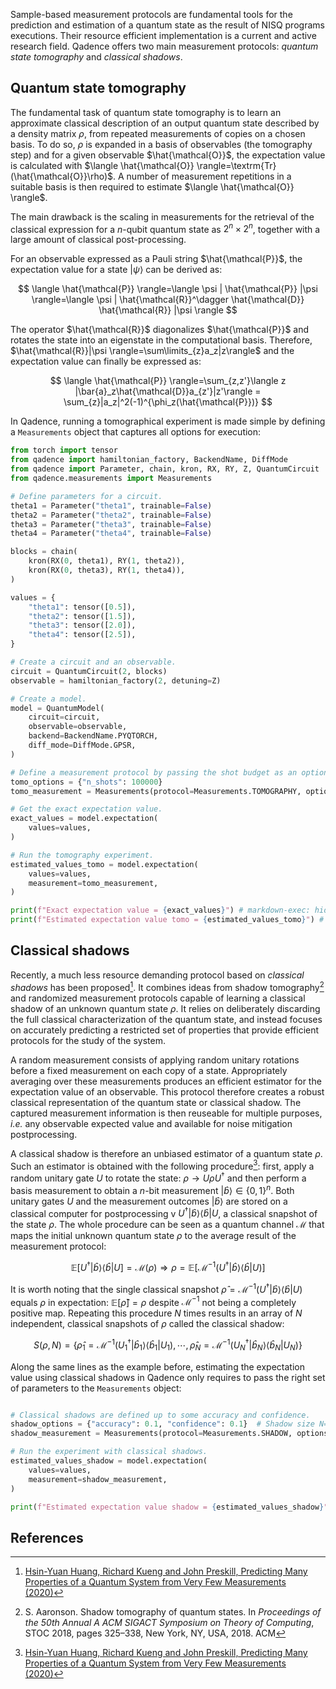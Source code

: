 Sample-based measurement protocols are fundamental tools for the prediction and estimation of a quantum state as the result of NISQ programs executions. Their resource efficient implementation is a current and active research field. Qadence offers two main measurement protocols: _quantum state tomography_ and _classical shadows_.

## Quantum state tomography

The fundamental task of quantum state tomography is to learn an approximate classical description of an output quantum state described by a density matrix $\rho$, from repeated measurements of copies on a chosen basis. To do so, $\rho$ is expanded in a basis of observables (the tomography step) and for a given observable $\hat{\mathcal{O}}$, the expectation value is calculated with $\langle \hat{\mathcal{O}} \rangle=\textrm{Tr}(\hat{\mathcal{O}}\rho)$. A number of measurement repetitions in a suitable basis is then required to estimate $\langle \hat{\mathcal{O}} \rangle$.

The main drawback is the scaling in measurements for the retrieval of the classical expression for a $n$-qubit quantum state as $2^n \times 2^n$, together with a large amount of classical post-processing.

For an observable expressed as a Pauli string $\hat{\mathcal{P}}$, the expectation value for a state $|\psi \rangle$ can be derived as:

$$
\langle \hat{\mathcal{P}} \rangle=\langle \psi | \hat{\mathcal{P}} |\psi \rangle=\langle \psi | \hat{\mathcal{R}}^\dagger \hat{\mathcal{D}} \hat{\mathcal{R}} |\psi \rangle
$$

The operator $\hat{\mathcal{R}}$ diagonalizes $\hat{\mathcal{P}}$ and rotates the state into an eigenstate in the computational basis. Therefore, $\hat{\mathcal{R}}|\psi \rangle=\sum\limits_{z}a_z|z\rangle$ and the expectation value can finally be expressed as:


$$
\langle \hat{\mathcal{P}} \rangle=\sum_{z,z'}\langle z |\bar{a}_z\hat{\mathcal{D}}a_{z'}|z'\rangle = \sum_{z}|a_z|^2(-1)^{\phi_z(\hat{\mathcal{P}})}
$$


In Qadence, running a tomographical experiment is made simple by defining a `Measurements` object that captures all options for execution:

```python exec="on" source="material-block" session="measurements" result="json"
from torch import tensor
from qadence import hamiltonian_factory, BackendName, DiffMode
from qadence import Parameter, chain, kron, RX, RY, Z, QuantumCircuit
from qadence.measurements import Measurements

# Define parameters for a circuit.
theta1 = Parameter("theta1", trainable=False)
theta2 = Parameter("theta2", trainable=False)
theta3 = Parameter("theta3", trainable=False)
theta4 = Parameter("theta4", trainable=False)

blocks = chain(
    kron(RX(0, theta1), RY(1, theta2)),
    kron(RX(0, theta3), RY(1, theta4)),
)

values = {
    "theta1": tensor([0.5]),
    "theta2": tensor([1.5]),
    "theta3": tensor([2.0]),
    "theta4": tensor([2.5]),
}

# Create a circuit and an observable.
circuit = QuantumCircuit(2, blocks)
observable = hamiltonian_factory(2, detuning=Z)

# Create a model.
model = QuantumModel(
    circuit=circuit,
    observable=observable,
    backend=BackendName.PYQTORCH,
    diff_mode=DiffMode.GPSR,
)

# Define a measurement protocol by passing the shot budget as an option.
tomo_options = {"n_shots": 100000}
tomo_measurement = Measurements(protocol=Measurements.TOMOGRAPHY, options=tomo_options)

# Get the exact expectation value.
exact_values = model.expectation(
	values=values,
)

# Run the tomography experiment.
estimated_values_tomo = model.expectation(
    values=values,
    measurement=tomo_measurement,
)

print(f"Exact expectation value = {exact_values}") # markdown-exec: hide
print(f"Estimated expectation value tomo = {estimated_values_tomo}") # markdown-exec: hide
```


## Classical shadows

Recently, a much less resource demanding protocol based on _classical shadows_ has been proposed[^1]. It combines ideas from shadow tomography[^2] and randomized measurement protocols capable of learning a classical shadow of an unknown quantum state $\rho$. It relies on deliberately discarding the full classical characterization of the quantum state, and instead focuses on accurately predicting a restricted set of properties that provide efficient protocols for the study of the system.

A random measurement consists of applying random unitary rotations before a fixed measurement on each copy of a state. Appropriately averaging over these measurements produces an efficient estimator for the expectation value of an observable. This protocol therefore creates a robust classical representation of the quantum state or classical shadow. The captured measurement information is then reuseable for multiple purposes, _i.e._ any observable expected value and available for noise mitigation postprocessing.

A classical shadow is therefore an unbiased estimator of a quantum state $\rho$. Such an estimator is obtained with the following procedure[^1]: first, apply a random unitary gate $U$ to rotate the state: $\rho \rightarrow U \rho U^\dagger$ and then perform a basis measurement to obtain a $n$-bit measurement $|\hat{b}\rangle \in \{0, 1\}^n$. Both unitary gates $U$ and the measurement outcomes $|\hat{b}\rangle$ are stored on a classical computer for postprocessing v $U^\dagger |\hat{b}\rangle\langle \hat{b}|U$, a classical snapshot of the state $\rho$. The whole procedure can be seen as a quantum channel $\mathcal{M}$ that maps the initial unknown quantum state $\rho$ to the average result of the measurement protocol:

$$
\mathbb{E}[U^\dagger |\hat{b}\rangle\langle \hat{b}|U] = \mathcal{M}(\rho) \Rightarrow \rho = \mathbb{E}[\mathcal{M}^{-1}(U^\dagger |\hat{b}\rangle\langle \hat{b}|U)]
$$

It is worth noting that the single classical snapshot $\hat{\rho}=\mathcal{M}^{-1}(U^\dagger |\hat{b}\rangle\langle \hat{b}|U)$ equals $\rho$ in expectation: $\mathbb{E}[\hat{\rho}]=\rho$ despite $\mathcal{M}^{-1}$ not being a completely positive map. Repeating this procedure $N$ times results in an array of $N$ independent, classical snapshots of $\rho$ called the classical shadow:

$$
S(\rho, N) = \{ \hat{\rho}_1=\mathcal{M}^{-1}(U_1^\dagger |\hat{b}_1\rangle\langle \hat{b}_1|U_1),\cdots,\hat{\rho}_N=\mathcal{M}^{-1}(U_N^\dagger |\hat{b}_N\rangle\langle \hat{b}_N|U_N)\}
$$

Along the same lines as the example before, estimating the expectation value using classical shadows in Qadence only requires to pass the right set of parameters to the `Measurements` object:


```python exec="on" source="material-block" session="measurements" result="json"

# Classical shadows are defined up to some accuracy and confidence.
shadow_options = {"accuracy": 0.1, "confidence": 0.1}  # Shadow size N=54400.
shadow_measurement = Measurements(protocol=Measurements.SHADOW, options=shadow_options)

# Run the experiment with classical shadows.
estimated_values_shadow = model.expectation(
    values=values,
    measurement=shadow_measurement,
)

print(f"Estimated expectation value shadow = {estimated_values_shadow}") # markdown-exec: hide
```


## References

[^1]: [Hsin-Yuan Huang, Richard Kueng and John Preskill, Predicting Many Properties of a Quantum System from Very Few Measurements (2020)](https://arxiv.org/abs/2002.08953)

[^2]: S. Aaronson. Shadow tomography of quantum states. In _Proceedings of the 50th Annual A ACM SIGACT Symposium on Theory of Computing_, STOC 2018, pages 325–338, New York, NY, USA, 2018. ACM
